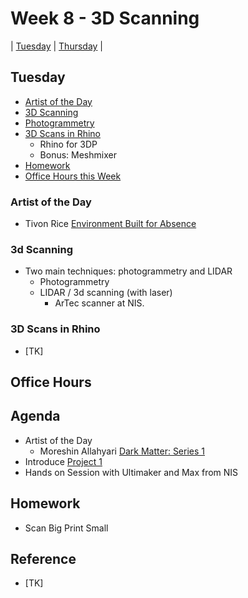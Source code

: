 # Week 8 - 3D Scanning

| [Tuesday](#tuesday) | [Thursday](#thursday) |

## Tuesday
- [Artist of the Day](#artist-of-the-day)
- [3D Scanning](#3d-scanning)
- [Photogrammetry](#photogrammetry)
- [3D Scans in Rhino](#3d-scans-in-rhino)
  - Rhino for 3DP
  - Bonus: Meshmixer
- [Homework](#homework)
- [Office Hours this Week](#office-hours)

### Artist of the Day
  - Tivon Rice [Environment Built for Absence](http://tivonrice.com/absence.html)

### 3d Scanning
- Two main techniques: photogrammetry and LIDAR
  - Photogrammetry
  - LIDAR / 3d scanning (with laser)
    - ArTec scanner at NIS.

### 3D Scans in Rhino
- [TK]

## Office Hours

## Agenda
- Artist of the Day
  - Moreshin Allahyari [Dark Matter: Series 1](http://www.morehshin.com/dark-matter-first-series/)
- Introduce [Project 1](../projects/project1.md)
- Hands on Session with Ultimaker and Max from NIS

## Homework
- Scan Big Print Small

## Reference
- [TK]
